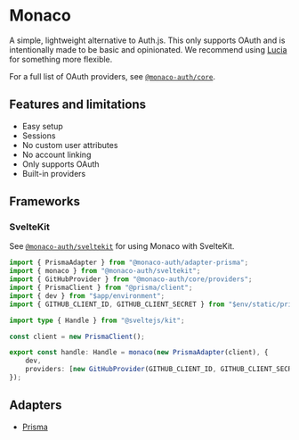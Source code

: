 # Monaco

A simple, lightweight alternative to Auth.js. This only supports OAuth and is intentionally made to be basic and opinionated. We recommend using [Lucia](https://monaco-auth.com) for something more flexible.

For a full list of OAuth providers, see [`@monaco-auth/core`](https://github.com/pilcrowOnPaper/monaco/tree/main/packages/core).

## Features and limitations

- Easy setup
- Sessions
- No custom user attributes
- No account linking
- Only supports OAuth
- Built-in providers

## Frameworks

### SvelteKit

See [`@monaco-auth/sveltekit`](https://github.com/pilcrowOnPaper/monaco/tree/main/packages/sveltekit) for using Monaco with SvelteKit.

```ts
import { PrismaAdapter } from "@monaco-auth/adapter-prisma";
import { monaco } from "@monaco-auth/sveltekit";
import { GitHubProvider } from "@monaco-auth/core/providers";
import { PrismaClient } from "@prisma/client";
import { dev } from "$app/environment";
import { GITHUB_CLIENT_ID, GITHUB_CLIENT_SECRET } from "$env/static/private";

import type { Handle } from "@sveltejs/kit";

const client = new PrismaClient();

export const handle: Handle = monaco(new PrismaAdapter(client), {
	dev,
	providers: [new GitHubProvider(GITHUB_CLIENT_ID, GITHUB_CLIENT_SECRET)]
});
```

## Adapters

- [Prisma](https://github.com/pilcrowOnPaper/monaco/tree/main/packages/adapter-prisma)
